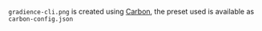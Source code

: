 `gradience-cli.png` is created using [Carbon](https://carbon.now.sh), the preset used is available as `carbon-config.json`
